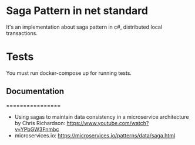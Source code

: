 Saga Pattern in net standard
============================

It's an implementation about saga pattern in c#, distributed local transactions.

Tests
============================

You must run docker-compose up for running tests.

## Documentation
================

-   Using sagas to maintain data consistency in a microservice architecture by Chris Richardson: https://www.youtube.com/watch?v=YPbGW3Fnmbc
-   microservices.io: https://microservices.io/patterns/data/saga.html